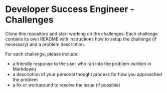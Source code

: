 # Developer Success Engineer - Challenges

Clone this repository and start working on the challenges. Each challenge contains its own README with instructions how to setup the challenge (if necessary) and a problem description.

For each challenge, please include:

- a friendly response to the user who ran into the problem (written in Markdown)
- a description of your personal thought process for how you approached the problem
- a fix or workaround to resolve the issue (if possible)
